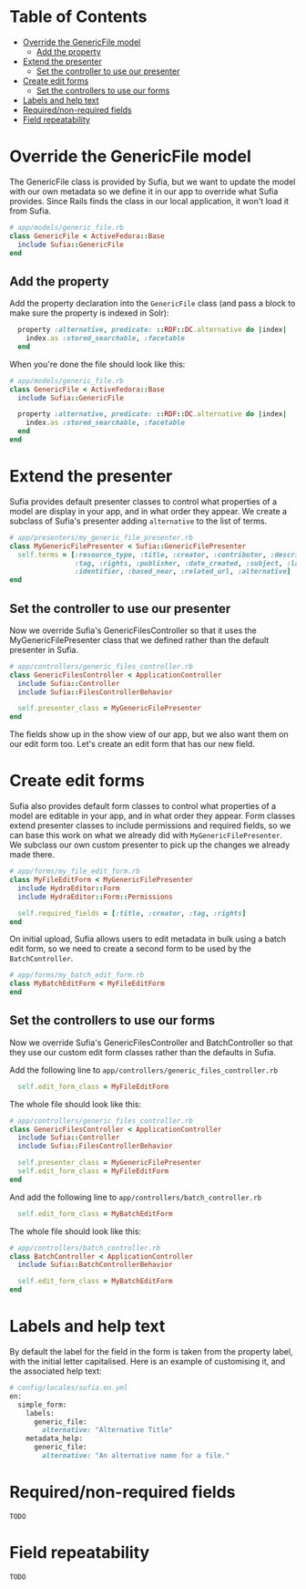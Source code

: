 Table of Contents
=================

  * [Override the GenericFile model](#override-the-genericfile-model)
    * [Add the property](#add-the-property)
  * [Extend the presenter](#extend-the-presenter)
    * [Set the controller to use our presenter](#set-the-controller-to-use-our-presenter)
  * [Create edit forms](#create-edit-forms)
    * [Set the controllers to use our forms](#set-the-controllers-to-use-our-forms)
  * [Labels and help text](#labels-and-help-text)
  * [Required/non-required fields](#requirednon-required-fields)
  * [Field repeatability](#field-repeatability)

# Override the GenericFile model

The GenericFile class is provided by Sufia, but we want to update the model with our own metadata so we define it in our app to override what Sufia provides. Since Rails finds the class in our local application, it won't load it from Sufia.

```ruby
# app/models/generic_file.rb
class GenericFile < ActiveFedora::Base
  include Sufia::GenericFile
end
```

## Add the property

Add the property declaration into the `GenericFile` class (and pass a block to make sure the property is indexed in Solr):

```ruby
  property :alternative, predicate: ::RDF::DC.alternative do |index|
    index.as :stored_searchable, :facetable
  end
```

When you're done the file should look like this:
```ruby
# app/models/generic_file.rb
class GenericFile < ActiveFedora::Base
  include Sufia::GenericFile

  property :alternative, predicate: ::RDF::DC.alternative do |index|
    index.as :stored_searchable, :facetable
  end
end
```


# Extend the presenter

Sufia provides default presenter classes to control what properties of a model are display in your app, and in what order they appear. We create a subclass of Sufia's presenter adding `alternative` to the list of terms.

```ruby
# app/presenters/my_generic_file_presenter.rb
class MyGenericFilePresenter < Sufia::GenericFilePresenter
  self.terms = [:resource_type, :title, :creator, :contributor, :description,
                :tag, :rights, :publisher, :date_created, :subject, :language,
                :identifier, :based_near, :related_url, :alternative]
end
```

## Set the controller to use our presenter

Now we override Sufia's GenericFilesController so that it uses the MyGenericFilePresenter class that we defined rather than the default presenter in Sufia.

```ruby
# app/controllers/generic_files_controller.rb
class GenericFilesController < ApplicationController
  include Sufia::Controller
  include Sufia::FilesControllerBehavior

  self.presenter_class = MyGenericFilePresenter
end
```

The fields show up in the show view of our app, but we also want them on our edit form too. Let's create an edit form that has our new field.

# Create edit forms

Sufia also provides default form classes to control what properties of a model are editable in your app, and in what order they appear. Form classes extend presenter classes to include permissions and required fields, so we can base this work on what we already did with `MyGenericFilePresenter`. We subclass our own custom presenter to pick up the changes we already made there.

```ruby
# app/forms/my_file_edit_form.rb
class MyFileEditForm < MyGenericFilePresenter
  include HydraEditor::Form
  include HydraEditor::Form::Permissions

  self.required_fields = [:title, :creator, :tag, :rights]
end
```

On initial upload, Sufia allows users to edit metadata in bulk using a batch edit form, so we need to create a second form to be used by the `BatchController`.

```ruby
# app/forms/my_batch_edit_form.rb
class MyBatchEditForm < MyFileEditForm
end
```

## Set the controllers to use our forms

Now we override Sufia's GenericFilesController and BatchController so that they use our custom edit form classes rather than the defaults in Sufia.

Add the following line to `app/controllers/generic_files_controller.rb`

```ruby
  self.edit_form_class = MyFileEditForm
```

The whole file should look like this:

```ruby
# app/controllers/generic_files_controller.rb
class GenericFilesController < ApplicationController
  include Sufia::Controller
  include Sufia::FilesControllerBehavior

  self.presenter_class = MyGenericFilePresenter
  self.edit_form_class = MyFileEditForm
end
```

And add the following line to `app/controllers/batch_controller.rb`

```ruby
  self.edit_form_class = MyBatchEditForm
```

The whole file should look like this:

```ruby
# app/controllers/batch_controller.rb
class BatchController < ApplicationController
  include Sufia::BatchControllerBehavior

  self.edit_form_class = MyBatchEditForm
end
```

# Labels and help text

By default the label for the field in the form is taken from the property label, with the initial letter capitalised. Here is an example of customising it, and the associated help text:

```ruby
# config/locales/sufia.en.yml
en:
  simple_form:
    labels:
      generic_file:
        alternative: "Alternative Title"
    metadata_help:
      generic_file:
        alternative: "An alternative name for a file."
```

# Required/non-required fields

`TODO`

# Field repeatability

`TODO`

